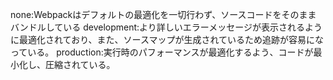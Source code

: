 none:Webpackはデフォルトの最適化を一切行わず、ソースコードをそのままバンドルしている
development:より詳しいエラーメッセージが表示されるように最適化されており、また、ソースマップが生成されているため追跡が容易になっている。
production:実行時のパフォーマンスが最適化するよう、コードが最小化し、圧縮されている。